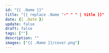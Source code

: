 ```yaml
---
id: "{{ .Name }}"
title: "{{ replace .Name "-" " " | title }}"
date: {{ .Date }}
update: false
draft: false
tags: [""]
description: ""
images: ["{{ .Name }}/cover.png"]
---
```

